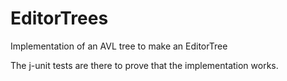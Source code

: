 EditorTrees
===========

Implementation of an AVL tree to make an EditorTree

The j-unit tests are there to prove that the implementation works.
